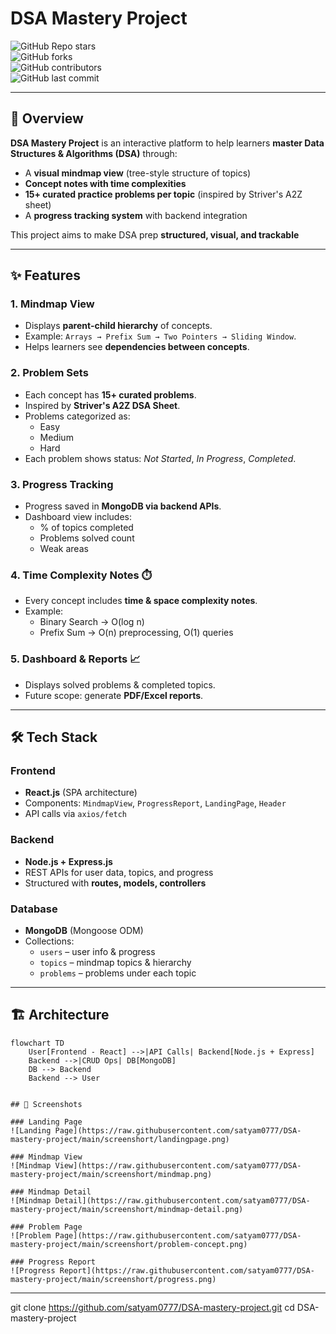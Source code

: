 # DSA Mastery Project   

![GitHub Repo stars](https://img.shields.io/github/stars/satyam0777/DSA-mastery-project?style=social)  
![GitHub forks](https://img.shields.io/github/forks/satyam0777/DSA-mastery-project?style=social)  
![GitHub contributors](https://img.shields.io/github/contributors/satyam0777/DSA-mastery-project)  
![GitHub last commit](https://img.shields.io/github/last-commit/satyam0777/DSA-mastery-project)  

---

## 📖 Overview  

**DSA Mastery Project** is an interactive platform to help learners **master Data Structures & Algorithms (DSA)** through:  

- A **visual mindmap view** (tree-style structure of topics)  
- **Concept notes with time complexities**  
- **15+ curated practice problems per topic** (inspired by Striver's A2Z sheet)  
- A **progress tracking system** with backend integration  

This project aims to make DSA prep **structured, visual, and trackable**  

---

## ✨ Features  

### 1. Mindmap View   
- Displays **parent-child hierarchy** of concepts.  
- Example: `Arrays → Prefix Sum → Two Pointers → Sliding Window`.  
- Helps learners see **dependencies between concepts**.  

### 2. Problem Sets   
- Each concept has **15+ curated problems**.  
- Inspired by **Striver's A2Z DSA Sheet**.  
- Problems categorized as:  
  - Easy  
  - Medium   
  - Hard   
- Each problem shows status: *Not Started*, *In Progress*, *Completed*.  

### 3. Progress Tracking   
- Progress saved in **MongoDB via backend APIs**.  
- Dashboard view includes:  
  - % of topics completed  
  - Problems solved count  
  - Weak areas  

### 4. Time Complexity Notes ⏱️  
- Every concept includes **time & space complexity notes**.  
- Example:  
  - Binary Search → O(log n)  
  - Prefix Sum → O(n) preprocessing, O(1) queries  

### 5. Dashboard & Reports 📈  
- Displays solved problems & completed topics.  
- Future scope: generate **PDF/Excel reports**.  

---

## 🛠️ Tech Stack  

### Frontend  
- **React.js** (SPA architecture)  
- Components: `MindmapView`, `ProgressReport`, `LandingPage`, `Header`  
- API calls via `axios/fetch`  

### Backend  
- **Node.js + Express.js**  
- REST APIs for user data, topics, and progress  
- Structured with **routes, models, controllers**  

### Database  
- **MongoDB** (Mongoose ODM)  
- Collections:  
  - `users` – user info & progress  
  - `topics` – mindmap topics & hierarchy  
  - `problems` – problems under each topic  

---

## 🏗️ Architecture  
```mermaid
flowchart TD
    User[Frontend - React] -->|API Calls| Backend[Node.js + Express]
    Backend -->|CRUD Ops| DB[MongoDB]
    DB --> Backend
    Backend --> User


## 📸 Screenshots  

### Landing Page
![Landing Page](https://raw.githubusercontent.com/satyam0777/DSA-mastery-project/main/screenshort/landingpage.png)

### Mindmap View  
![Mindmap View](https://raw.githubusercontent.com/satyam0777/DSA-mastery-project/main/screenshort/mindmap.png)  

### Mindmap Detail
![Mindmap Detail](https://raw.githubusercontent.com/satyam0777/DSA-mastery-project/main/screenshort/mindmap-detail.png)  

### Problem Page  
![Problem Page](https://raw.githubusercontent.com/satyam0777/DSA-mastery-project/main/screenshort/problem-concept.png)  

### Progress Report
![Progress Report](https://raw.githubusercontent.com/satyam0777/DSA-mastery-project/main/screenshort/progress.png)
```
---
git clone https://github.com/satyam0777/DSA-mastery-project.git
   cd DSA-mastery-project